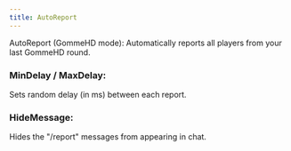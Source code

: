 ```yaml
---
title: AutoReport
---
```

AutoReport (GommeHD mode): Automatically reports all players from your last GommeHD round.

### MinDelay / MaxDelay:
 Sets random delay (in ms) between each report.

### HideMessage:
Hides the "/report" messages from appearing in chat.

